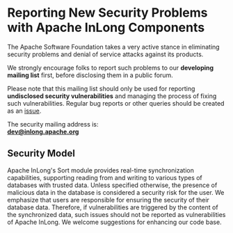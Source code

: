 # Reporting New Security Problems with Apache InLong Components

The Apache Software Foundation takes a very active stance in eliminating security problems and denial of service attacks against its products.

We strongly encourage folks to report such problems to our **developing mailing list** first, before disclosing them in a public forum.

Please note that this mailing list should only be used for reporting **undisclosed security vulnerabilities** and managing the process of fixing such vulnerabilities. Regular bug reports or other queries should be created as an [issue](https://github.com/apache/inlong/issues).

The security mailing address is:  
**dev@inlong.apache.org**

## Security Model

Apache InLong's Sort module provides real-time synchronization capabilities, supporting reading from and writing to various types of databases with trusted data. Unless specified otherwise, the presence of malicious data in the database is considered a security risk for the user. We emphasize that users are responsible for ensuring the security of their database data. Therefore, if vulnerabilities are triggered by the content of the synchronized data, such issues should not be reported as vulnerabilities of Apache InLong. We welcome suggestions for enhancing our code base.

